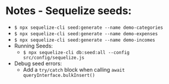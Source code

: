 # Notes - Sequelize seeds:

- `$ npx sequelize-cli seed:generate --name demo-categories`
- `$ npx sequelize-cli seed:generate --name demo-expenses`
- `$ npx sequelize-cli seed:generate --name demo-incomes`
- Running Seeds:
  - `$ npx sequelize-cli db:seed:all --config src/config/sequelize.js`
- Debug seed errors:
  - Add a `try/catch` block when calling `await queryInterface.bulkInsert()`